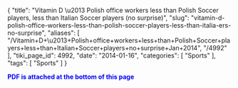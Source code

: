{
    "title": "Vitamin D \u2013 Polish office workers less than Polish Soccer players, less than Italian Soccer players (no surprise)",
    "slug": "vitamin-d-polish-office-workers-less-than-polish-soccer-players-less-than-italia-ers-no-surprise",
    "aliases": [
        "/Vitamin+D+\u2013+Polish+office+workers+less+than+Polish+Soccer+players+less+than+Italian+Soccer+players+no+surprise+Jan+2014",
        "/4992"
    ],
    "tiki_page_id": 4992,
    "date": "2014-01-16",
    "categories": [
        "Sports"
    ],
    "tags": [
        "Sports"
    ]
}


**<span style="color:#00F;">PDF is attached at the bottom of this page</span>**